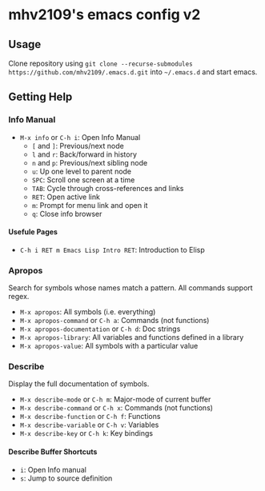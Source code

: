 # mhv2109's emacs config v2

## Usage
Clone repository using `git clone --recurse-submodules https://github.com/mhv2109/.emacs.d.git` into `~/.emacs.d` and start emacs.

## Getting Help

### Info Manual

* `M-x info` or `C-h i`: Open Info Manual
  * `[` and `]`: Previous/next node
  * `l` and `r`: Back/forward in history
  * `n` and `p`: Previous/next sibling node
  * `u`: Up one level to parent node
  * `SPC`: Scroll one screen at a time
  * `TAB`: Cycle through cross-references and links
  * `RET`: Open active link
  * `m`: Prompt for menu link and open it
  * `q`: Close info browser

#### Usefule Pages

  * `C-h i RET m Emacs Lisp Intro RET`: Introduction to Elisp

### Apropos

Search for symbols whose names match a pattern. All commands support regex.

* `M-x apropos`: All symbols (i.e. everything)
* `M-x apropos-command` or `C-h a`: Commands (not functions)
* `M-x apropos-documentation` or `C-h d`: Doc strings
* `M-x apropos-library`: All variables and functions defined in a library
* `M-x apropos-value`: All symbols with a particular value

### Describe

Display the full documentation of symbols.

* `M-x describe-mode` or `C-h m`: Major-mode of current buffer
* `M-x describe-command` or `C-h x`: Commands (not functions)
* `M-x describe-function` or `C-h f`: Functions
* `M-x describe-variable` or `C-h v`: Variables
* `M-x describe-key` or `C-h k`: Key bindings

#### Describe Buffer Shortcuts

* `i`: Open Info manual
* `s`: Jump to source definition
